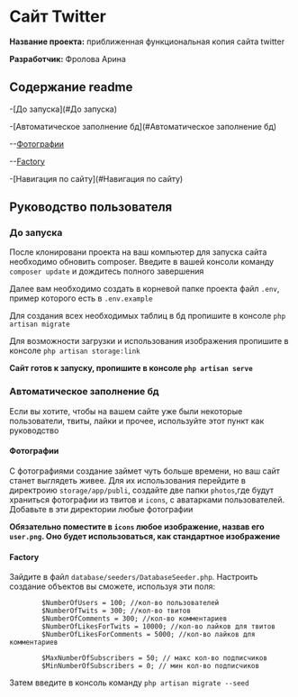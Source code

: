 # Сайт Twitter

**Название проекта:** приближенная функциональная копия сайта twitter

**Разработчик:** Фролова Арина

## **Содержание readme**
-[До запуска](#До запуска)

-[Автоматическое заполнение бд](#Автоматическое заполнение бд)

--[Фотографии](#Фотографии)

--[Factory](#Factory)

-[Навигация по сайту](#Навигация по сайту)

## **Руководство пользователя**

### **До запуска**
После клонировани проекта на ваш компьютер для запуска сайта необходимо обновить composer. Введите в вашей консоли команду `composer update` и дождитесь полного завершения

Далее вам необходимо создать в корневой папке проекта файл `.env`, пример которого есть в `.env.example`

Для создания всех необходимых таблиц в бд пропишите в консоле `php artisan migrate`

Для возможности загрузки и использования изображения пропишите в консоле `php artisan storage:link`

**Сайт готов к запуску, пропишите в консоле `php artisan serve`**

### **Автоматическое заполнение бд**
Если вы хотите, чтобы на вашем сайте уже были некоторые пользователи, твиты, лайки и прочее, используйте этот пункт как руководство

#### **Фотографии**
С фотографиями создание займет чуть больше времени, но ваш сайт станет выглядеть живее. Для их использования перейдите в директроию `storage/app/publi`, 
создайте две папки `photos`,где будут храниться фотографии из твитов и `icons`, с аватарками пользователей. Добавьте в эти директории любые фотографии

**Обязательно поместите в `icons` любое изображение, назвав его `user.png`. Оно будет использоваться, как стандартное изображение**

#### **Factory**
Зайдите в файл `database/seeders/DatabaseSeeder.php`. Настроить создание объектов вы сможете, используя эти поля:
```
        $NumberOfUsers = 100; //кол-во пользователей
        $NumberOfTwits = 300; //кол-во твитов
        $NumberOfComments = 300; //кол-во комментариев
        $NumberOfLikesForTwits = 10000; //кол-во лайков для твитов
        $NumberOfLikesForComments = 5000; //кол-во лайков для комментариев

        $MaxNumberOfSubscribers = 50; // макс кол-во подписчиков
        $MinNumberOfSubscribers = 0; // мин кол-во подписчиков
```
Затем введите в консоль команду `php artisan migrate --seed`
